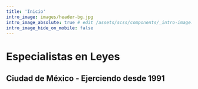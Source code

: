 ```yaml
---
title: 'Inicio'
intro_image: images/header-bg.jpg
intro_image_absolute: true # edit /assets/scss/components/_intro-image.scss for full control
intro_image_hide_on_mobile: false
---
```


# Especialistas en Leyes

## Ciudad de México - Ejerciendo desde 1991
